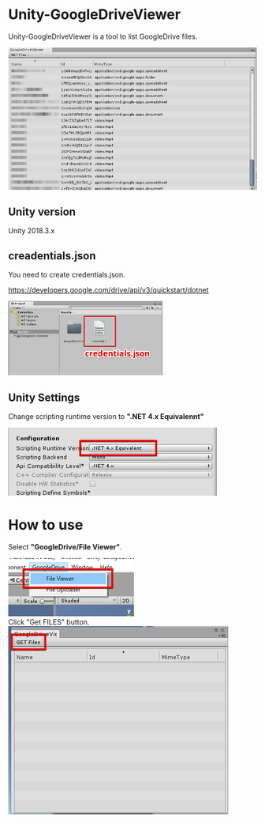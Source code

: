 # Unity-GoogleDriveViewer
Unity-GoogleDriveViewer is a tool to list GoogleDrive files.

<img src = "Demo/preview.png">

## Unity version
Unity 2018.3.x

## creadentials.json
You need to create credentials.json.

https://developers.google.com/drive/api/v3/quickstart/dotnet

<img src = "Demo/place_credentials.png" height = 150>


## Unity Settings
Change scripting runtime version to **".NET 4.x Equivalennt"**

<img src = "Demo/settings.png">

# How to use
Select **"GoogleDrive/File Viewer"**.

<img src = "Demo/open_viewer.png">


<br>
Click "Get FILES" button.

<img src = "Demo/get_files.png">
